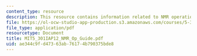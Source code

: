 ```yaml
---
content_type: resource
description: This resource contains information related to NMR operation guide 2012.
file: https://ol-ocw-studio-app-production.s3.amazonaws.com/courses/5-301-chemistry-laboratory-techniques-january-iap-2012/ae344c9fd47363ab76174b790375bde8_MIT5_301IAP12_NMR_Op_Guide.pdf
file_type: application/pdf
resourcetype: Document
title: MIT5_301IAP12_NMR_Op_Guide.pdf
uid: ae344c9f-d473-63ab-7617-4b790375bde8
---
```

